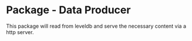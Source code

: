 # Package - Data Producer


This package will read from leveldb and serve the necessary content via a http server.